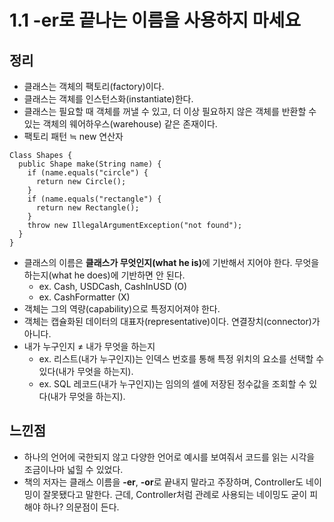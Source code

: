# 1.1 -er로 끝나는 이름을 사용하지 마세요

## 정리
- 클래스는 객체의 팩토리(factory)이다.
- 클래스는 객체를 인스턴스화(instantiate)한다.
- 클래스는 필요할 때 객체를 꺼낼 수 있고, 더 이상 필요하지 않은 객체를 반환할 수 있는 객체의 웨어하우스(warehouse) 같은 존재이다.
- 팩토리 패턴 ≒ new 연산자
```
Class Shapes {
  public Shape make(String name) {
    if (name.equals("circle") {
      return new Circle();
    }
    if (name.equals("rectangle") {
      return new Rectangle();
    }
    throw new IllegalArgumentException("not found");
  }
}
```
- 클래스의 이름은 <b>클래스가 무엇인지(what he is)</b>에 기반해서 지어야 한다. 무엇을 하는지(what he does)에 기반하면 안 된다.
  - ex. Cash, USDCash, CashInUSD (O)
  - ex. CashFormatter (X)
- 객체는 그의 역량(capability)으로 특정지어져야 한다.
- 객체는 캡슐화된 데이터의 대표자(representative)이다. 연결장치(connector)가 아니다.
- 내가 누구인지 ≠ 내가 무엇을 하는지
  - ex. 리스트(내가 누구인지)는 인덱스 번호를 통해 특정 위치의 요소를 선택할 수 있다(내가 무엇을 하는지).
  - ex. SQL 레코드(내가 누구인지)는 임의의 셀에 저장된 정수값을 조회할 수 있다(내가 무엇을 하는지).

## 느낀점
- 하나의 언어에 국한되지 않고 다양한 언어로 예시를 보여줘서 코드를 읽는 시각을 조금이나마 넓힐 수 있었다.
- 책의 저자는 클래스 이름을 <b>-er</b>, <b>-or</b>로 끝내지 말라고 주장하며, Controller도 네이밍이 잘못됐다고 말한다. 근데, Controller처럼 관례로 사용되는 네이밍도 굳이 피해야 하나? 의문점이 든다.
